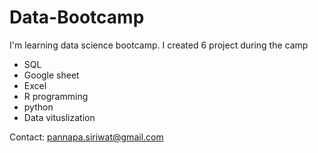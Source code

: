 # Data-Bootcamp

I'm learning data science bootcamp. I created 6 project during the camp
- SQL
- Google sheet
- Excel
- R programming
- python
- Data vituslization
  

Contact: pannapa.siriwat@gmail.com
